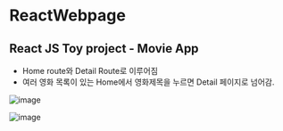 # ReactWebpage
## React JS Toy project - Movie App

- Home route와 Detail Route로 이루어짐
- 여러 영화 목록이 있는 Home에서 영화제목을 누르면 Detail 페이지로 넘어감.

![image](https://user-images.githubusercontent.com/43459698/144734994-8a678ee3-0713-40b4-be21-43705ebf36da.png)

![image](https://user-images.githubusercontent.com/43459698/144735007-b34a5108-c16c-4689-a845-d8f50a00906e.png)
